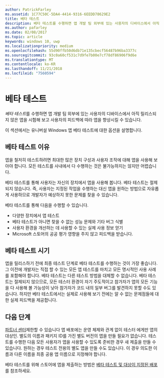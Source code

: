 ```yaml
---
author: PatrickFarley
ms.assetid: 1C77C50C-5DA4-4414-9316-6EEDD78629E2
title: 베타 테스트
description: 베타 테스트를 수행하면 앱 개발 팀 외부에 있는 사용자의 디바이스에서 아직 릴리스되지 않은 앱을 시험해보고 사용자의 피드백에 따라 앱을 향상시킬 수 있습니다.
ms.author: pafarley
ms.date: 02/08/2017
ms.topic: article
keywords: windows 10, uwp
ms.localizationpriority: medium
ms.openlocfilehash: 55d90ffb50d6db71e135cbecf56487b96ba3377c
ms.sourcegitcommit: 93c0a60cf531c7d9fe7b00e7cf78df86906f9d6e
ms.translationtype: MT
ms.contentlocale: ko-KR
ms.lasthandoff: 11/21/2018
ms.locfileid: "7560594"
---
```

# <a name="beta-testing"></a>베타 테스트



*베타 테스트*를 수행하면 앱 개발 팀 외부에 있는 사용자의 디바이스에서 아직 릴리스되지 않은 앱을 시험해 보고 사용자의 피드백에 따라 앱을 향상시킬 수 있습니다.

이 섹션에서는 유니버설 Windows 앱 베타 테스트에 대한 옵션을 설명합니다.

## <a name="why-beta-test"></a>베타 테스트 이유

앱을 철저히 테스트하려면 최대한 많은 장치 구성과 사용자 조작에 대해 앱을 사용해 보아야 합니다. 모든 테스트를 사내에서 다 수행하는 것은 불가능하지는 않지만 어렵습니다.

베타 테스트를 통해 사용자는 자신의 장치에서 앱을 사용해 봅니다. 베타 테스트는 절제되지 않습니다. 즉, 사용자는 지정된 작업을 수행하는 대신 앱을 원하는 방법으로 자유롭게 사용하므로 개발자가 예상하지 못한 문제를 찾을 수 있습니다.

베타 테스트를 통해 다음을 수행할 수 있습니다.

-   다양한 장치에서 앱 테스트
-   베타 테스트가 아니면 찾을 수 없는 성능 문제와 기타 버그 식별
-   사용자 환경을 개선하는 데 사용할 수 있는 실제 사용 정보 얻기
-   Microsoft 스토어의 공공 평가 영향을 주지 않고 피드백을 받습니다.

## <a name="when-to-beta-test"></a>베타 테스트 시기

앱을 릴리스하기 전에 최종 테스트 단계로 베타 테스트를 수행하는 것이 가장 좋습니다. 그 이전에 개발자는 직접 할 수 있는 모든 앱 테스트를 마치고 모든 명시적인 사용 사례를 포함해야 합니다. 베타 테스트는 다른 테스트 방법을 대체할 수 없습니다. 베타 테스트는 절제되지 않으므로, 모든 테스터 환경이 자기 주도적이고 참가자가 앱의 모든 기능을 다 사용해 볼 가능성이 낮아 참가자가 코드 내의 일부 버그를 발견하지 못할 수도 있습니다. 하지만 베타 테스트에서는 실제로 사용해 보기 전에는 알 수 없는 문제점들에 대한 실제 피드백을 제공합니다.

## <a name="next-steps"></a>다음 단계

[파트너 센터](https://partner.microsoft.com/dashboard)제한할 수 있습니다 앱 배포에는 운영 체제와 관계 없이 테스터 에게만 앱의 대상인. 별도의 이름과 패키지 ID를 가진 별도 버전의 앱을 만들 필요가 없습니다. 테스트를 수행한 다음 모든 사용자가 앱을 사용할 수 있도록 준비한 경우 새 제출을 만들 수 있습니다. 원하는 경우 테스트 전용의 별도 앱을 만들 수도 있습니다. 이 경우 의도한 이름과 다른 이름을 최종 공용 앱 이름으로 지정해야 합니다.

베타 테스트를 위해 스토어에 앱을 제출하는 방법은 [베타 테스트 및 대상이 지정된 배포](../publish/beta-testing-and-targeted-distribution.md)를 참조하세요.

 

 




